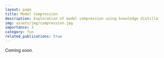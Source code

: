 ```yaml
---
layout: page
title: Model Compression
description: Exploration of model compression using knowledge distillation
img: assets/img/compression.jpg
importance: 3
category: fun
related_publications: true
---
```


Coming soon.
